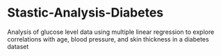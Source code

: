 # Stastic-Analysis-Diabetes
Analysis of glucose level data using multiple linear regression to explore correlations with age, blood pressure, and skin thickness in a diabetes dataset

